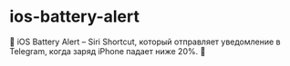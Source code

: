 # ios-battery-alert
📢 iOS Battery Alert – Siri Shortcut, который отправляет уведомление в Telegram, когда заряд iPhone падает ниже 20%. 🔋
